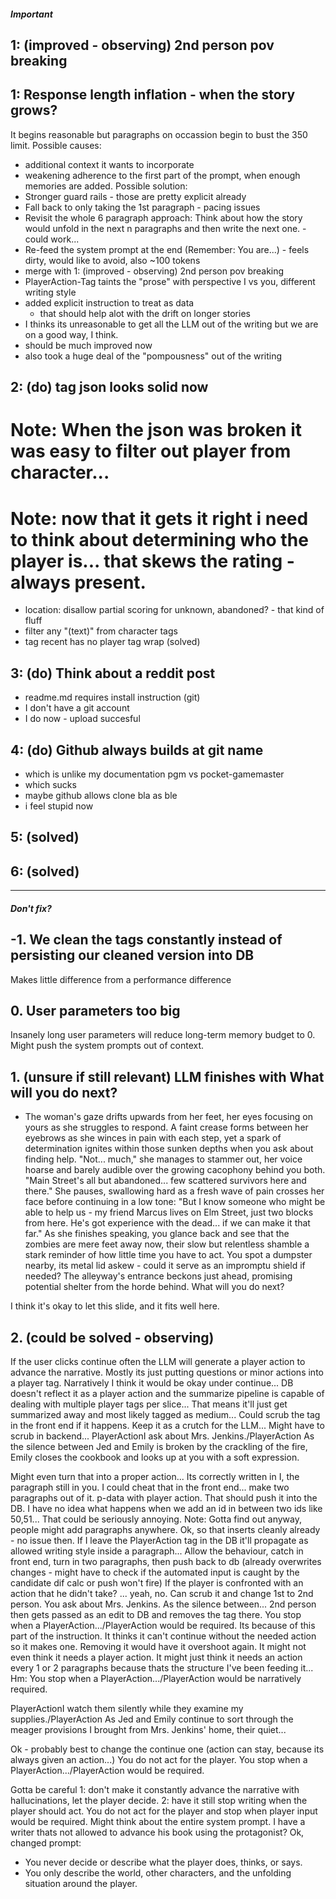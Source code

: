 
##### Important
## 1: (improved - observing) 2nd person pov breaking
## 1: Response length inflation - when the story grows?
It begins reasonable but paragraphs on occassion begin to bust the 350 limit.
Possible causes:
- additional context it wants to incorporate
- weakening adherence to the first part of the prompt, when enough memories are added.
Possible solution:
- Stronger guard rails - those are pretty explicit already
- Fall back to only taking the 1st paragraph - pacing issues
- Revisit the whole 6 paragraph approach: Think about how the story would unfold in the next n paragraphs and then write the next one. - could work...
- Re-feed the system prompt at the end (Remember: You are...) - feels dirty, would like to avoid, also ~100 tokens
- merge with 1: (improved - observing) 2nd person pov breaking
- PlayerAction-Tag taints the "prose" with perspective I vs you, different writing style
- added explicit instruction to treat as data
	- that should help alot with the drift on longer stories
- I thinks its unreasonable to get all the LLM out of the writing but we are on a good way, I think.
- should be much improved now
- also took a huge deal of the "pompousness" out of the writing

## 2: (do) tag json looks solid now
# Note: When the json was broken it was easy to filter out player from character... 
# Note: now that it gets it right i need to think about determining who the player is... that skews the rating - always present.
- location: disallow partial scoring for unknown, abandoned? - that kind of fluff
- filter any "(text)" from character tags
- tag recent has no player tag wrap (solved)

## 3: (do) Think about a reddit post
- readme.md requires install instruction (git)
- I don't have a git account
- I do now - upload succesful

## 4: (do) Github always builds at git name
- which is unlike my documentation pgm vs pocket-gamemaster
- which sucks
- maybe github allows clone bla as ble
- i feel stupid now

## 5: (solved) 

## 6: (solved)

---

##### Don't fix?
## -1. We clean the tags constantly instead of persisting our cleaned version into DB
Makes little difference from a performance difference

## 0. User parameters too big
Insanely long user parameters will reduce long-term memory budget to 0.
Might push the system prompts out of context.

## 1. (unsure if still relevant) LLM finishes with What will you do next?
- The woman's gaze drifts upwards from her feet, her eyes focusing on yours as she struggles to respond. A faint crease forms between her eyebrows as she winces in pain with each step, yet a spark of determination ignites within those sunken depths when you ask about finding help. "Not... much," she manages to stammer out, her voice hoarse and barely audible over the growing cacophony behind you both. "Main Street's all but abandoned... few scattered survivors here and there." She pauses, swallowing hard as a fresh wave of pain crosses her face before continuing in a low tone: "But I know someone who might be able to help us - my friend Marcus lives on Elm Street, just two blocks from here. He's got experience with the dead... if we can make it that far." As she finishes speaking, you glance back and see that the zombies are mere feet away now, their slow but relentless shamble a stark reminder of how little time you have to act. You spot a dumpster nearby, its metal lid askew - could it serve as an impromptu shield if needed? The alleyway's entrance beckons just ahead, promising potential shelter from the horde behind. What will you do next?

I think it's okay to let this slide, and it fits well here.


## 2. (could be solved - observing)
If the user clicks continue often the LLM will generate a player action to advance the narrative.
Mostly its just putting questions or minor actions into a player tag. Narratively I think it would be okay under continue...
DB doesn't reflect it as a player action and the summarize pipeline is capable of dealing with multiple player tags per slice...
That means it'll just get summarized away and most likely tagged as medium...
Could scrub the tag in the front end if it happens. Keep it as a crutch for the LLM...
Might have to scrub in backend...
PlayerActionI ask about Mrs. Jenkins./PlayerAction
As the silence between Jed and Emily is broken by the crackling of the fire, Emily closes the cookbook and looks up at you with a soft expression.

Might even turn that into a proper action... Its correctly written in I, the paragraph still in you.
I could cheat that in the front end... make two paragraphs out of it. p-data with player action.
That should push it into the DB. I have no idea what happens when we add an id in between two ids like 50,51...
That could be seriously annoying.
Note: Gotta find out anyway, people might add paragraphs anywhere.
Ok, so that inserts cleanly already - no issue then.
If I leave the PlayerAction tag in the DB it'll propagate as allowed writing style inside a paragraph...
Allow the behaviour, catch in front end, turn in two paragraphs, then push back to db
(already overwrites changes - might have to check if the automated input is caught by the candidate dif calc or push won't fire)
If the player is confronted with an action that he didn't take? ... yeah, no.
Can scrub it and change 1st to 2nd person. You ask about Mrs. Jenkins. As the silence between...
2nd person then gets passed as an edit to DB and removes the tag there.
You stop when a PlayerAction.../PlayerAction would be required.
 Its because of this part of the instruction.
It thinks it can't continue without the needed action so it makes one. Removing it would have it overshoot again.
It might not even think it needs a player action. It might just think it needs an action every 1 or 2 paragraphs because thats the structure I've been feeding it...
Hm: 
You stop when a PlayerAction.../PlayerAction would be narratively required.

PlayerActionI watch them silently while they examine my supplies./PlayerAction As Jed and Emily continue to sort through the meager provisions I brought from Mrs. Jenkins' home, their quiet...

Ok - probably best to change the continue one (action can stay, because its always given an action...)
You do not act for the player. You stop when a PlayerAction.../PlayerAction would be required.

Gotta be careful
1: don't make it constantly advance the narrative with hallucinations, let the player decide.
2: have it still stop writing when the player should act.
You do not act for the player and stop when player input would be required.
Might think about the entire system prompt. I have a writer thats not allowed to advance his book using the protagonist?
Ok, changed prompt:
- You never decide or describe what the player does, thinks, or says. 
- You only describe the world, other characters, and the unfolding situation around the player.
